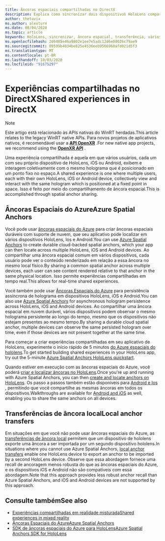 ```yaml
---
title: Âncoras espaciais compartilhadas no DirectX
description: Explica como sincronizar dois dispositivos HoloLens compartilhando âncoras espaciais.
author: thetuvix
ms.author: alexturn
ms.date: 08/04/2020
ms.topic: article
keywords: HoloLens, sincronizar, âncora espacial, transferência, vários participantes, exibição, cenário, passo a passos, código de exemplo, Azure, âncoras espaciais do Azure, ASA
ms.openlocfilehash: 2d6485e46a9802e1ee7e5adc12d6e0d026c79ae9
ms.sourcegitcommit: 09599b4034be825e4536eeb9566968afd021d5f3
ms.translationtype: MT
ms.contentlocale: pt-BR
ms.lasthandoff: 10/03/2020
ms.locfileid: "91675297"
---
```

# <a name="shared-experiences-in-directx"></a><span data-ttu-id="2ce3b-104">Experiências compartilhadas no DirectX</span><span class="sxs-lookup"><span data-stu-id="2ce3b-104">Shared experiences in DirectX</span></span>

> [!NOTE]
> <span data-ttu-id="2ce3b-105">Este artigo está relacionado às APIs nativas do WinRT herdadas.</span><span class="sxs-lookup"><span data-stu-id="2ce3b-105">This article relates to the legacy WinRT native APIs.</span></span>  <span data-ttu-id="2ce3b-106">Para novos projetos de aplicativos nativos, é recomendável usar a **[API OpenXR](../native/openxr-getting-started.md)** .</span><span class="sxs-lookup"><span data-stu-id="2ce3b-106">For new native app projects, we recommend using the **[OpenXR API](../native/openxr-getting-started.md)** .</span></span>

<span data-ttu-id="2ce3b-107">Uma experiência compartilhada é aquela em que vários usuários, cada um com seu próprio dispositivo de HoloLens, iOS ou Android, exibem e interagem coletivamente com o mesmo holograma que é posicionado em um ponto fixo no espaço.</span><span class="sxs-lookup"><span data-stu-id="2ce3b-107">A shared experience is one where multiple users, each with their own HoloLens, iOS or Android device, collectively view and interact with the same hologram which is positioned at a fixed point in space.</span></span> <span data-ttu-id="2ce3b-108">Isso é feito por meio do compartilhamento de âncora espacial.</span><span class="sxs-lookup"><span data-stu-id="2ce3b-108">This is accomplished through spatial anchor sharing.</span></span>

## <a name="azure-spatial-anchors"></a><span data-ttu-id="2ce3b-109">Âncoras Espaciais do Azure</span><span class="sxs-lookup"><span data-stu-id="2ce3b-109">Azure Spatial Anchors</span></span>

<span data-ttu-id="2ce3b-110">Você pode usar <a href="https://docs.microsoft.com/azure/spatial-anchors/overview" target="_blank">âncoras espaciais do Azure</a> para criar âncoras espaciais duráveis com suporte de nuvem, que seu aplicativo pode localizar em vários dispositivos HoloLens, Ios e Android.</span><span class="sxs-lookup"><span data-stu-id="2ce3b-110">You can use <a href="https://docs.microsoft.com/azure/spatial-anchors/overview" target="_blank">Azure Spatial Anchors</a> to create durable cloud-backed spatial anchors, which your app can then locate across multiple HoloLens, iOS and Android devices.</span></span>  <span data-ttu-id="2ce3b-111">Ao compartilhar uma âncora espacial comum em vários dispositivos, cada usuário pode ver o conteúdo renderizado em relação a essa âncora no mesmo local físico.</span><span class="sxs-lookup"><span data-stu-id="2ce3b-111">By sharing a common spatial anchor across multiple devices, each user can see content rendered relative to that anchor in the same physical location.</span></span>  <span data-ttu-id="2ce3b-112">Isso permite experiências compartilhadas em tempo real.</span><span class="sxs-lookup"><span data-stu-id="2ce3b-112">This allows for real-time shared experiences.</span></span>

<span data-ttu-id="2ce3b-113">Você também pode usar <a href="https://docs.microsoft.com/azure/spatial-anchors/overview" target="_blank">Âncoras Espaciais do Azure</a> para persistência assíncrona de holograma em dispositivos HoloLens, iOS e Android.</span><span class="sxs-lookup"><span data-stu-id="2ce3b-113">You can also use <a href="https://docs.microsoft.com/azure/spatial-anchors/overview" target="_blank">Azure Spatial Anchors</a> for asynchronous hologram persistence across HoloLens, iOS and Android devices.</span></span>  <span data-ttu-id="2ce3b-114">Ao compartilhar uma âncora espacial em nuvem durável, vários dispositivos podem observar o mesmo holograma persistente ao longo do tempo, mesmo que os dispositivos não estejam presentes ao mesmo tempo.</span><span class="sxs-lookup"><span data-stu-id="2ce3b-114">By sharing a durable cloud spatial anchor, multiple devices can observe the same persisted hologram over time, even if those devices are not present together at the same time.</span></span>

<span data-ttu-id="2ce3b-115">Para começar a criar experiências compartilhadas em seu aplicativo de HoloLens, experimente o início rápido de 5 minutos <a href="https://docs.microsoft.com/azure/spatial-anchors/quickstarts/get-started-hololens" target="_blank">do Azure espaciais do hololens</a>.</span><span class="sxs-lookup"><span data-stu-id="2ce3b-115">To get started building shared experiences in your HoloLens app, try out the 5-minute <a href="https://docs.microsoft.com/azure/spatial-anchors/quickstarts/get-started-hololens" target="_blank">Azure Spatial Anchors HoloLens quickstart</a>.</span></span>

<span data-ttu-id="2ce3b-116">Quando estiver em execução com as âncoras espaciais do Azure, você poderá <a href="https://docs.microsoft.com/azure/spatial-anchors/concepts/create-locate-anchors-cpp-winrt" target="_blank">criar e localizar âncoras no HoloLens</a>.</span><span class="sxs-lookup"><span data-stu-id="2ce3b-116">Once you're up and running with Azure Spatial Anchors, you can then <a href="https://docs.microsoft.com/azure/spatial-anchors/concepts/create-locate-anchors-cpp-winrt" target="_blank">create and locate anchors on HoloLens</a>.</span></span>  <span data-ttu-id="2ce3b-117">Os passo a passos também estão disponíveis para <a href="https://docs.microsoft.com/azure/spatial-anchors/create-locate-anchors-overview" target="_blank">Android e Ios</a> , permitindo que você compartilhe as mesmas âncoras em todos os dispositivos.</span><span class="sxs-lookup"><span data-stu-id="2ce3b-117">Walkthroughs are available for <a href="https://docs.microsoft.com/azure/spatial-anchors/create-locate-anchors-overview" target="_blank">Android and iOS</a> as well, enabling you to share the same anchors on all devices.</span></span>

## <a name="local-anchor-transfers"></a><span data-ttu-id="2ce3b-118">Transferências de âncora local</span><span class="sxs-lookup"><span data-stu-id="2ce3b-118">Local anchor transfers</span></span>

<span data-ttu-id="2ce3b-119">Em situações em que você não pode usar âncoras espaciais do Azure, as [transferências de âncora local](../../out-of-scope/local-anchor-transfers-in-directx.md) permitem que um dispositivo de hololens exporte uma âncora a ser importada por um segundo dispositivo hololens.</span><span class="sxs-lookup"><span data-stu-id="2ce3b-119">In situations where you cannot use Azure Spatial Anchors, [local anchor transfers](../../out-of-scope/local-anchor-transfers-in-directx.md) enable one HoloLens device to export an anchor to be imported by a second HoloLens device.</span></span>  <span data-ttu-id="2ce3b-120">Observe que essa abordagem fornece uma recall de ancoragem menos robusta do que as âncoras espaciais do Azure, e os dispositivos iOS e Android não são compatíveis com essa abordagem.</span><span class="sxs-lookup"><span data-stu-id="2ce3b-120">Note that this approach provides less robust anchor recall than Azure Spatial Anchors, and iOS and Android devices are not supported by this approach.</span></span>

## <a name="see-also"></a><span data-ttu-id="2ce3b-121">Consulte também</span><span class="sxs-lookup"><span data-stu-id="2ce3b-121">See also</span></span>
* [<span data-ttu-id="2ce3b-122">Experiências compartilhadas em realidade misturada</span><span class="sxs-lookup"><span data-stu-id="2ce3b-122">Shared experiences in mixed reality</span></span>](shared-experiences-in-mixed-reality.md)
* <span data-ttu-id="2ce3b-123"><a href="https://docs.microsoft.com/azure/spatial-anchors" target="_blank">Âncoras Espaciais do Azure</a></span><span class="sxs-lookup"><span data-stu-id="2ce3b-123"><a href="https://docs.microsoft.com/azure/spatial-anchors" target="_blank">Azure Spatial Anchors</a></span></span>
* <span data-ttu-id="2ce3b-124"><a href="https://docs.microsoft.com/cpp/api/spatial-anchors/winrt/" target="_blank">SDK de âncoras espaciais do Azure para HoloLens</a></span><span class="sxs-lookup"><span data-stu-id="2ce3b-124"><a href="https://docs.microsoft.com/cpp/api/spatial-anchors/winrt/" target="_blank">Azure Spatial Anchors SDK for HoloLens</a></span></span>